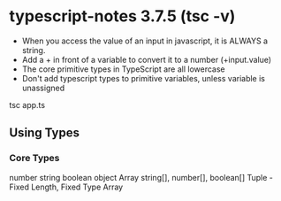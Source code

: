 # typescript-notes 3.7.5 (tsc -v)

- When you access the value of an input in javascript, it is ALWAYS a string.
- Add a + in front of a variable to convert it to a number (+input.value)
- The core primitive types in TypeScript are all lowercase
- Don't add typescript types to primitive variables, unless variable is unassigned

tsc app.ts
## Using Types
### Core Types
number
string
boolean
object
Array string[], number[], boolean[]
Tuple - Fixed Length, Fixed Type Array